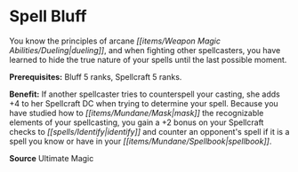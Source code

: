﻿---
cssclass: [feats]

---
# Spell Bluff

You know the principles of arcane _[[items/Weapon Magic Abilities/Dueling|dueling]]_, and when fighting other spellcasters, you have learned to hide the true nature of your spells until the last possible moment.

**Prerequisites:** Bluff 5 ranks, Spellcraft 5 ranks.

**Benefit:** If another spellcaster tries to counterspell your casting, she adds +4 to her Spellcraft DC when trying to determine your spell. Because you have studied how to _[[items/Mundane/Mask|mask]]_ the recognizable elements of your spellcasting, you gain a +2 bonus on your Spellcraft checks to _[[spells/Identify|identify]]_ and counter an opponent's spell if it is a spell you know or have in your _[[items/Mundane/Spellbook|spellbook]]_.

**Source** Ultimate Magic